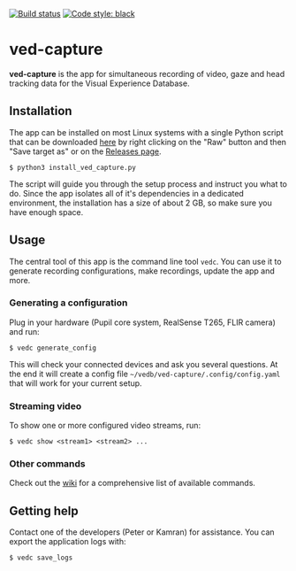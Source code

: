 [![Build status](https://github.com/vedb/ved-capture/workflows/build/badge.svg)](https://github.com/vedb/ved-capture/actions)
[![Code style: black](https://img.shields.io/badge/code%20style-black-000000.svg)](https://github.com/psf/black)


# ved-capture

**ved-capture** is the app for simultaneous recording of video, gaze and head
tracking data for the Visual Experience Database.
 
## Installation

The app can be installed on most Linux systems with a single Python script that
can be downloaded [here](https://github.com/vedb/ved-capture/blob/master/installer/install_ved_capture.py) 
by right clicking on the "Raw" button and then "Save target as" 
or on the [Releases page](https://github.com/vedb/ved-capture/releases). 

    $ python3 install_ved_capture.py
    
The script will guide you through the setup process and instruct you what to 
do. Since the app isolates all of it's dependencies in a dedicated
environment, the installation has a size of about 2 GB, so make sure you 
have enough space.
 
## Usage

The central tool of this app is the command line tool `vedc`. You can use it
to generate recording configurations, make recordings, update the app and more.
 
### Generating a configuration

Plug in your hardware (Pupil core system, RealSense T265, FLIR camera) and run:

    $ vedc generate_config
    
This will check your connected devices and ask you several questions. At
the end it will create a config file `~/vedb/ved-capture/.config/config.yaml` 
that will work for your current setup.

### Streaming video

To show one or more configured video streams, run:

    $ vedc show <stream1> <stream2> ...

### Other commands

Check out the [wiki](https://github.com/vedb/ved-capture/wiki) for a 
comprehensive list of available commands.

## Getting help

Contact one of the developers (Peter or Kamran) for assistance. You can export
the application logs with:

    $ vedc save_logs
